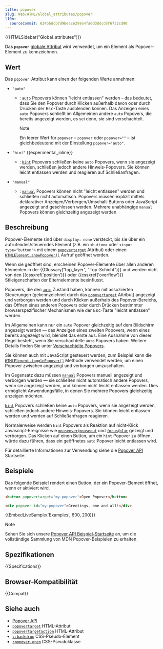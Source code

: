 ```yaml
---
title: popover
slug: Web/HTML/Global_attributes/popover
l10n:
  sourceCommit: 624bbdcb7d9beace299a4fa0d3ddcd8f6732cd90
---
```


{{HTMLSidebar("Global_attributes")}}

Das **`popover`** [globale Attribut](/de/docs/Web/HTML/Global_attributes) wird verwendet, um ein Element als Popover-Element zu kennzeichnen.

## Wert

Das `popover`-Attribut kann einen der folgenden Werte annehmen:

- `"auto"`

  - : [`auto`](/de/docs/Web/API/Popover_API/Using#auto_state_and_light_dismiss) Popovers können "leicht entlassen" werden – das bedeutet, dass Sie den Popover durch Klicken außerhalb davon oder durch Drücken der <kbd>Esc</kbd>-Taste ausblenden können. Das Anzeigen eines `auto` Popovers schließt im Allgemeinen andere `auto` Popovers, die bereits angezeigt werden, es sei denn, sie sind verschachtelt.

    > [!NOTE]
    > Ein leerer Wert für `popover` – `popover` oder `popover=""` – ist gleichbedeutend mit der Einstellung `popover="auto"`.

- `"hint"` {{experimental_inline}}

  - : [`hint`](/de/docs/Web/API/Popover_API/Using#using_hint_popover_state) Popovers schließen keine `auto` Popovers, wenn sie angezeigt werden, schließen jedoch andere Hinweis-Popovers. Sie können leicht entlassen werden und reagieren auf Schließanfragen.

- `"manual"`

  - : [`manual`](/de/docs/Web/API/Popover_API/Using#using_manual_popover_state) Popovers können nicht "leicht entlassen" werden und schließen nicht automatisch. Popovers müssen explizit mittels deklarativer Anzeigen/Verbergen/Umschalt-Buttons oder JavaScript angezeigt und geschlossen werden. Mehrere unabhängige `manual` Popovers können gleichzeitig angezeigt werden.

## Beschreibung

Popover-Elemente sind über `display: none` versteckt, bis sie über ein aufrufendes/steuerndes Element (z.B. ein `<button>` oder `<input type="button">` mit einem [`popovertarget`](/de/docs/Web/HTML/Element/button#popovertarget) Attribut) oder einen [`HTMLElement.showPopover()`](/de/docs/Web/API/HTMLElement/showPopover) Aufruf geöffnet werden.

Wenn sie geöffnet sind, erscheinen Popover-Elemente über allen anderen Elementen in der {{Glossary("top_layer", "Top-Schicht")}} und werden nicht von den {{cssxref('position')}} oder {{cssxref('overflow')}} Stileigenschaften der Elternelemente beeinflusst.

Popovers, die den [`auto`](/de/docs/Web/API/Popover_API/Using#auto_state_and_light_dismiss) Zustand haben, können mit assoziierten Steuerungen (gekennzeichnet durch das [`popovertarget`](/de/docs/Web/HTML/Element/button#popovertarget) Attribut) angezeigt und verborgen werden und durch Klicken außerhalb des Popover-Bereichs, das Öffnen eines anderen Popovers oder durch Drücken bestimmter browserspezifischer Mechanismen wie der <kbd>Esc</kbd>-Taste "leicht entlassen" werden.

Im Allgemeinen kann nur ein `auto` Popover gleichzeitig auf dem Bildschirm angezeigt werden — das Anzeigen eines zweiten Popovers, wenn eines bereits angezeigt wird, blendet das erste aus. Eine Ausnahme von dieser Regel besteht, wenn Sie verschachtelte `auto` Popovers haben. Weitere Details finden Sie unter [Verschachtelte Popovers](/de/docs/Web/API/Popover_API/Using#nested_popovers).

Sie können auch mit JavaScript gesteuert werden, zum Beispiel kann die [`HTMLElement.togglePopover()`](/de/docs/Web/API/HTMLElement/togglePopover) Methode verwendet werden, um einen Popover zwischen angezeigt und verborgen umzuschalten.

Im Gegensatz dazu müssen [`manual`](/de/docs/Web/API/Popover_API/Using#using_manual_popover_state) Popovers manuell angezeigt und verborgen werden — sie schließen nicht automatisch andere Popovers, wenn sie angezeigt werden, und können nicht leicht entlassen werden. Dies ermöglicht Anwendungsfälle, in denen Sie mehrere Popovers gleichzeitig anzeigen möchten.

[`hint`](/de/docs/Web/API/Popover_API/Using#using_hint_popover_state) Popovers schließen keine `auto` Popovers, wenn sie angezeigt werden, schließen jedoch andere Hinweis-Popovers. Sie können leicht entlassen werden und werden auf Schließanfragen reagieren.

Normalerweise werden `hint` Popovers als Reaktion auf nicht-Klick Javascript-Ereignisse wie [`mouseover`](/de/docs/Web/API/Element/mouseover_event)/[`mouseout`](/de/docs/Web/API/Element/mouseout_event) und [`focus`](/de/docs/Web/API/Element/focus_event)/[`blur`](/de/docs/Web/API/Element/blur_event) gezeigt und verborgen. Das Klicken auf einen Button, um ein `hint` Popover zu öffnen, würde dazu führen, dass ein geöffnetes `auto` Popover leicht entlassen wird.

Für detaillierte Informationen zur Verwendung siehe die [Popover API](/de/docs/Web/API/Popover_API) Startseite.

## Beispiele

Das folgende Beispiel rendert einen Button, der ein Popover-Element öffnet, wenn er aktiviert wird.

```html
<button popovertarget="my-popover">Open Popover</button>

<div popover id="my-popover">Greetings, one and all!</div>
```

{{EmbedLiveSample('Examples', 600, 200)}}

> [!NOTE]
> Sehen Sie sich unsere [Popover API Beispiel-Startseite](https://mdn.github.io/dom-examples/popover-api/) an, um die vollständige Sammlung von MDN Popover-Beispielen zu erhalten.

## Spezifikationen

{{Specifications}}

## Browser-Kompatibilität

{{Compat}}

## Siehe auch

- [Popover API](/de/docs/Web/API/Popover_API)
- [`popovertarget`](/de/docs/Web/HTML/Element/button#popovertarget) HTML-Attribut
- [`popovertargetaction`](/de/docs/Web/HTML/Element/button#popovertargetaction) HTML-Attribut
- [`::backdrop`](/de/docs/Web/CSS/::backdrop) CSS-Pseudo-Element
- [`:popover-open`](/de/docs/Web/CSS/:popover-open) CSS-Pseudoklasse
